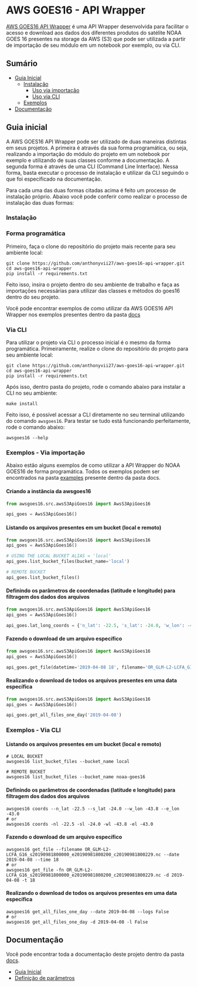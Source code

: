 # AWS GOES16 - API Wrapper
[AWS GOES16 API Wrapper](https://anthonyvii27.github.io/aws-goes16-api-wrapper/) é uma API Wrapper desenvolvida para facilitar o acesso e download aos dados dos diferentes produtos do satélite NOAA GOES 16 presentes na storage da AWS (S3) que pode ser utilizada a partir de importação de seu módulo em um notebook por exemplo, ou via CLI. 

## Sumário
* [Guia Inicial](#guia-inicial)
  * [Instalação](#instalacao)
    * [Uso via importação](#instalacao-programatica)
    * [Uso via CLI](#instalacao-cli)
  * [Exemplos](#exemplos)
* [Documentação](#documentacao)

<a id="guia-inicial"></a>
## Guia inicial
A AWS GOES16 API Wrapper pode ser utilizado de duas maneiras distintas em seus projetos. A primeira é através da sua forma programática, ou seja, realizando a importação do módulo do projeto em um notebook por exemplo e utilizando de suas classes conforme a documentação. A segunda forma é através de uma CLI (Command Line Interface). Nessa forma, basta executar o processo de instalação e utilizar da CLI seguindo o que foi especificado na documentação.

Para cada uma das duas formas citadas acima é feito um processo de instalação próprio. Abaixo você pode conferir como realizar o processo de instalação das duas formas:

<a id="instalacao"></a>
### Instalação

<a id="instalacao-programatica"></a>
### Forma programática
Primeiro, faça o clone do repositório do projeto mais recente para seu ambiente local:

```shell
git clone https://github.com/anthonyvii27/aws-goes16-api-wrapper.git
cd aws-goes16-api-wrapper
pip install -r requirements.txt
```

Feito isso, insira o projeto dentro do seu ambiente de trabalho e faça as importações necessárias para utilizar das classes e métodos do goes16 dentro do seu projeto.

Você pode encontrar exemplos de como utilizar da AWS GOES16 API Wrapper nos exemplos presentes dentro da pasta [docs](https://github.com/anthonyvii27/aws-goes16-api-wrapper/tree/master/docs)

<a id="instalacao-cli"></a>
### Via CLI

Para utilizar o projeto via CLI o processo inicial é o mesmo da forma programática. Primeiramente, realize o clone do repositório do projeto para seu ambiente local:

```shell
git clone https://github.com/anthonyvii27/aws-goes16-api-wrapper.git
cd aws-goes16-api-wrapper
pip install -r requirements.txt
```

Após isso, dentro pasta do projeto, rode o comando abaixo para instalar a CLI no seu ambiente:

```shell
make install
```

Feito isso, é possível acessar a CLI diretamente no seu terminal utilizando do comando `awsgoes16`. Para testar se tudo está funcionando perfeitamente, rode o comando abaixo:

```shell
awsgoes16 --help
```

<a id="exemplos"></a>
### Exemplos - Via importação
Abaixo estão alguns exemplos de como utilizar a API Wrapper do NOAA GOES16 de forma programática. Todos os exemplos podem ser encontrados na pasta [examples](https://github.com/anthonyvii27/aws-goes16-api-wrapper/tree/master/docs/examples) presente dentro da pasta docs.

#### Criando a instância da awsgoes16
```python
from awsgoes16.src.awsS3ApiGoes16 import AwsS3ApiGoes16

api_goes = AwsS3ApiGoes16()
```

#### Listando os arquivos presentes em um bucket (local e remoto)
```python
from awsgoes16.src.awsS3ApiGoes16 import AwsS3ApiGoes16
api_goes = AwsS3ApiGoes16()

# USING THE LOCAL BUCKET ALIAS = 'local'
api_goes.list_bucket_files(bucket_name='local')

# REMOTE BUCKET
api_goes.list_bucket_files()
```

#### Definindo os parâmetros de coordenadas (latitude e longitude) para filtragem dos dados dos arquivos
```python
from awsgoes16.src.awsS3ApiGoes16 import AwsS3ApiGoes16
api_goes = AwsS3ApiGoes16()

api_goes.lat_long_coords = {'n_lat': -22.5, 's_lat': -24.0, 'w_lon': -43.8, 'e_lon': -43.0}
```

#### Fazendo o download de um arquivo específico
```python
from awsgoes16.src.awsS3ApiGoes16 import AwsS3ApiGoes16
api_goes = AwsS3ApiGoes16()

api_goes.get_file(datetime='2019-04-08 18', filename='OR_GLM-L2-LCFA_G16_s20190981800000_e20190981800200_c20190981800229.nc')
```

#### Realizando o download de todos os arquivos presentes em uma data específica
```python
from awsgoes16.src.awsS3ApiGoes16 import AwsS3ApiGoes16
api_goes = AwsS3ApiGoes16()

api_goes.get_all_files_one_day('2019-04-08')
```

### Exemplos - Via CLI

#### Listando os arquivos presentes em um bucket (local e remoto)
```shell
# LOCAL BUCKET
awsgoes16 list_bucket_files --bucket_name local

# REMOTE BUCKET
awsgoes16 list_bucket_files --bucket_name noaa-goes16
```

#### Definindo os parâmetros de coordenadas (latitude e longitude) para filtragem dos dados dos arquivos
```shell
awsgoes16 coords --n_lat -22.5 --s_lat -24.0 --w_lon -43.8 --e_lon -43.0
# or
awsgoes16 coords -nl -22.5 -sl -24.0 -wl -43.8 -el -43.0
```

#### Fazendo o download de um arquivo específico
```shell
awsgoes16 get_file --filename OR_GLM-L2-LCFA_G16_s20190981800000_e20190981800200_c20190981800229.nc --date 2019-04-08 --time 18
# or
awsgoes16 get_file -fn OR_GLM-L2-LCFA_G16_s20190981800000_e20190981800200_c20190981800229.nc -d 2019-04-08 -t 18
```

#### Realizando o download de todos os arquivos presentes em uma data específica
```shell
awsgoes16 get_all_files_one_day --date 2019-04-08 --logs False
# or
awsgoes16 get_all_files_one_day -d 2019-04-08 -l False
```

<a id="documentacao"></a>
## Documentação
Você pode encontrar toda a documentação deste projeto dentro da pasta [docs](https://github.com/anthonyvii27/aws-goes16-api-wrapper/tree/master/docs).

* [Guia Inicial](https://github.com/anthonyvii27/aws-goes16-api-wrapper/blob/master/docs/getting_start.md)
* [Definição de parâmetros](https://github.com/anthonyvii27/aws-goes16-api-wrapper/blob/master/docs/setting_parameters.md)

